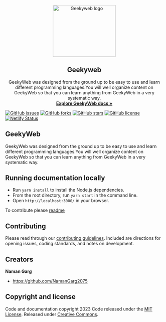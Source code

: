 <p align="center">
  <a href="https://geekyweb.eu.org/">
    <img src="https://geekyweb.eu.org/img/logo.svg" alt="Geekyweb logo" width="200" height="165"/>
  </a>

</p>

<h2 align="center"> Geekyweb</h2>

<p align="center">
GeekyWeb was designed from the ground up to be easy to use and learn different programming languages.You will well organize content on GeekyWeb so that you can learn anything from GeekyWeb in a very systematic way.
<a href="https://geekyweb.eu.org">
<br/><strong>Explore GeekyWeb docs »</strong></a>
<br/>

[![GitHub issues](https://img.shields.io/github/issues/NamanGarg2075/geekyweb?style=plastic)](https://github.com/NamanGarg2075/geekyweb/issues)
[![GitHub forks](https://img.shields.io/github/forks/NamanGarg2075/geekyweb)](https://github.com/NamanGarg2075/geekyweb/network)
[![GitHub stars](https://img.shields.io/github/stars/NamanGarg2075/geekyweb)](https://github.com/NamanGarg2075/geekyweb/stargazers)
[![GitHub license](https://img.shields.io/github/license/NamanGarg2075/geekyweb)](https://github.com/NamanGarg2075/GeekyWeb/blob/main/LICENSE)
[![Netlify Status](https://api.netlify.com/api/v1/badges/eea5f7ad-0840-4df2-b5d1-2a11930b9adf/deploy-status?branch=main)](https://geekyweb.eu.org/)

</p>

## GeekyWeb

GeekyWeb was designed from the ground up to be easy to use and learn different programming languages.You will well organize content on GeekyWeb so that you can learn anything from GeekyWeb in a very systematic way.

## Running documentation locally

- Run `yarn install` to install the Node.js dependencies.
- From the root directory, run `yarn start` in the command line.
- Open `http://localhost:3000/` in your browser.

To contribute please [readme](https://geekyweb.eu.org/docs/legal/contributing)

## Contributing

Please read through our [contributing guidelines](https://geekyweb.eu.org/docs/legal/contributing). Included are directions for opening issues, coding standards, and notes on development.

## Creators

**Naman Garg**

- <https://github.com/NamanGarg2075>

## Copyright and license

Code and documentation copyright 2023 Code released under the [MIT License](https://github.com/NamanGarg2075/geekyweb/LICENSE). Released under [Creative Commons](https://creativecommons.org/licenses/by/3.0/).
